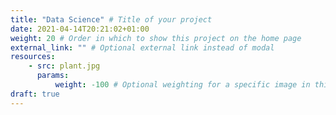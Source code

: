 ```yaml
---
title: "Data Science" # Title of your project
date: 2021-04-14T20:21:02+01:00
weight: 20 # Order in which to show this project on the home page
external_link: "" # Optional external link instead of modal
resources:
    - src: plant.jpg
      params:
          weight: -100 # Optional weighting for a specific image in this project folder
draft: true
---
```


